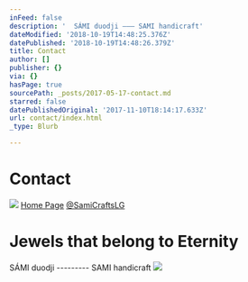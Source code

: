 ```yaml
---
inFeed: false
description: '  SÁMI duodji ——— SAMI handicraft'
dateModified: '2018-10-19T14:48:25.376Z'
datePublished: '2018-10-19T14:48:26.379Z'
title: Contact
author: []
publisher: {}
via: {}
hasPage: true
sourcePath: _posts/2017-05-17-contact.md
starred: false
datePublishedOriginal: '2017-11-10T18:14:17.633Z'
url: contact/index.html
_type: Blurb

---
```

# Contact
![](https://the-grid-user-content.s3-us-west-2.amazonaws.com/e2166030-7b15-4303-83e6-b2d6cce4960a.png)
[Home Page][0]
[@SamiCraftsLG][1]

# Jewels that belong to Eternity

SÁMI duodji --------- SAMI handicraft
![](https://the-grid-user-content.s3-us-west-2.amazonaws.com/b1dbf28e-21af-4c73-bc94-f61a442d3797.jpg)

[0]: https://thegrid.ai/lgsamicrafts/
[1]: https://twitter.com/SamiCraftsLG